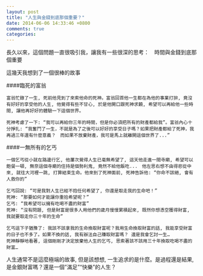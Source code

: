 ```yaml
---
layout: post
title: "人生與金錢到底那個重要？"
date: 2014-06-06 14:33:46 +0800
comments: true
categories: 
---
```


長久以來，這個問題一直很吸引我，讓我有一些很深的思考：　時間與金錢到底那個重要

這幾天我想到了一個很棒的故事

####臨死的富翁
    
    富翁忙錄了一生, 死前他見到了來索他命的死神。富翁回首他一生都在為他的事業打拚, 竟沒有好好的享受他的人生, 他覺得有些不甘心, 於是他開口跟死神求饒, 希望可以再給他一些時間, 讓他再好好的體驗一下這個世界。
    
    死神考慮了一下: “我可以再給你三年的時間，但是你必須把所有的財產都給我”。富翁內心十分掙扎: “我奮鬥了一生，不就是為了之後可以好好的享受日子嗎？如果把財產都給了死神，我再過三年還有什麼意義？　而如果不放棄財產，我可是馬上就離開這個世界了...”
    

####一無所有的乞丐 

    一個乞丐從小就在路邊行乞, 他屢次覺得人生已毫無希望了, 這天他走進一間寺廟, 希望可以飽餐一頓, 無奈這個寺廟的住持是個勢利鬼, 竟然不給他飯吃...　他左思右想不由得悲從中來, 就往大河裡一跳, 打算結束生命。他來到了死神面前, 死神告訴他: “你命不該絕, 會有人救你的”

    乞丐回說: “可是我對人生已經不抱任何希望了, 你還是取走我的生命吧！”
    死神: “那要如何才能讓你重拾希望呢？”
    乞丐: “我希望可以擁有吃喝不盡的財富”
    死神: “沒有問題, 但是財富是很多人用他們的歲月慢慢累積起來, 既然你想憑空獲得財富, 我就要取走你三十年的生命”

    乞丐這下子猶豫了: 我該不該拿我的生命換取財富呢？我用生命換取財富的話, 我能享受財富的日子也不多了。如果不換的話, 我有辦法自己賺取財富嗎？ 還是我會乞討一生…
    死神靜靜地看著, 這個剛剛才決定放棄他人生的乞丐, 思索著該不該用三十年換取吃喝不盡的財富…
    
人生通常不是這麼極端的故事, 但是該想想, 一生追求的是什麼。是過程還是結果, 是金銀財富嗎？還是一個”滿足”“快樂”的人生？